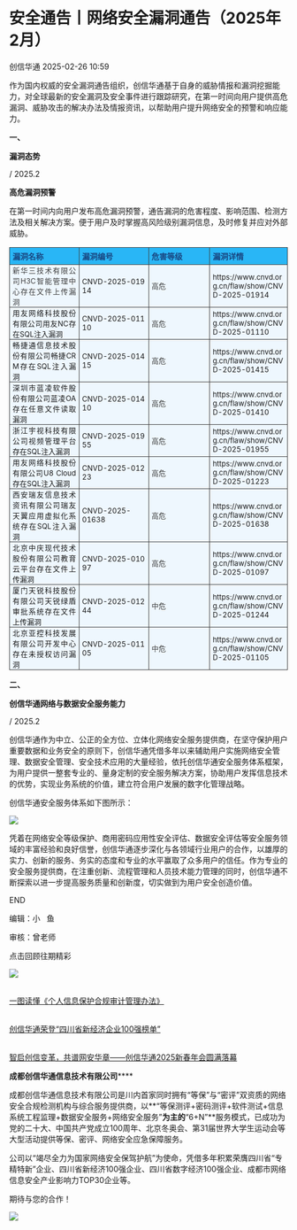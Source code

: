 #  安全通告丨网络安全漏洞通告（2025年2月）   
 创信华通   2025-02-26 10:59  
  
作为国内权威的安全漏洞通告组织，创信华通基于自身的威胁情报和漏洞挖掘能力，对全球最新的安全漏洞及安全事件进行跟踪研究，在第一时间向用户提供高危漏洞、威胁攻击的解决办法及情报资讯，以帮助用户提升网络安全的预警和响应能力。  
  
**一、**  
  
**漏洞态势**  
  
/ 2025.2  
  
**高危漏洞预警**  
  
在第一时间内向用户发布高危漏洞预警，通告漏洞的危害程度、影响范围、检测方法及相关解决方案。便于用户及时掌握高风险级别漏洞信息，及时修复并应对外部威胁。  
  
<table><tbody style="box-sizing: border-box;"><tr style="box-sizing: border-box;"><td colspan="1" rowspan="1" style="border-width: 1px;border-color: rgb(62, 62, 62);border-style: solid;background-color: rgb(41, 182, 246);box-sizing: border-box;padding: 0px;" width="25.0000%"><section style="margin: 5px 0%;box-sizing: border-box;"><section style="padding: 0px 5px;font-size: 14px;color: rgb(25, 71, 130);box-sizing: border-box;"><p style="margin: 0px;padding: 0px;box-sizing: border-box;"><strong style="box-sizing: border-box;">漏洞名称</strong></p></section></section></td><td colspan="1" rowspan="1" style="border-width: 1px;border-color: rgb(62, 62, 62);border-style: solid;background-color: rgb(41, 182, 246);box-sizing: border-box;padding: 0px;" width="25.0000%"><section style="margin: 5px 0%;box-sizing: border-box;"><section style="padding: 0px 5px;font-size: 14px;color: rgb(25, 71, 130);box-sizing: border-box;"><p style="margin: 0px;padding: 0px;box-sizing: border-box;"><strong style="box-sizing: border-box;">漏洞编号</strong></p></section></section></td><td colspan="1" rowspan="1" style="border-width: 1px;border-color: rgb(62, 62, 62);border-style: solid;background-color: rgb(41, 182, 246);box-sizing: border-box;padding: 0px;" width="22.0000%"><section style="margin: 5px 0%;box-sizing: border-box;"><section style="padding: 0px 5px;font-size: 14px;color: rgb(25, 71, 130);box-sizing: border-box;"><p style="margin: 0px;padding: 0px;box-sizing: border-box;"><strong style="box-sizing: border-box;">危害等级</strong></p></section></section></td><td colspan="1" rowspan="1" style="border-width: 1px;border-color: rgb(62, 62, 62);border-style: solid;background-color: rgb(41, 182, 246);box-sizing: border-box;padding: 0px;" width="28.0000%"><section style="margin: 5px 0%;box-sizing: border-box;"><section style="font-size: 14px;color: rgb(25, 71, 130);padding: 0px 5px;box-sizing: border-box;"><p style="margin: 0px;padding: 0px;box-sizing: border-box;"><strong style="box-sizing: border-box;">漏洞详情</strong></p></section></section></td></tr><tr style="box-sizing: border-box;"><td colspan="1" rowspan="1" style="border-width: 1px;border-color: rgb(62, 62, 62);border-style: solid;background-color: rgb(238, 247, 254);box-sizing: border-box;padding: 0px;" width="25.0000%"><section style="text-align: justify;padding: 0px 5px;font-size: 13px;color: rgb(62, 62, 62);box-sizing: border-box;"><p style="white-space: normal;margin: 0px;padding: 0px;box-sizing: border-box;">新华三技术有限公司H3C智能管理中心存在文件上传漏洞</p></section></td><td colspan="1" rowspan="1" style="border-width: 1px;border-color: rgb(62, 62, 62);border-style: solid;background-color: rgb(238, 247, 254);box-sizing: border-box;padding: 0px;" width="25.0000%"><section style="text-align: justify;padding: 0px 5px;font-size: 13px;box-sizing: border-box;"><p style="word-break: break-all;white-space: normal;margin: 0px;padding: 0px;box-sizing: border-box;">CNVD-2025-01914</p></section></td><td colspan="1" rowspan="1" style="border-width: 1px;border-color: rgb(62, 62, 62);border-style: solid;background-color: rgb(238, 247, 254);box-sizing: border-box;padding: 0px;" width="22.0000%"><section style="margin: 5px 0%;box-sizing: border-box;"><section style="padding: 0px 5px;font-size: 13px;color: rgb(62, 62, 62);box-sizing: border-box;"><p style="margin: 0px;padding: 0px;box-sizing: border-box;">高危</p></section></section></td><td colspan="1" rowspan="1" style="border-width: 1px;border-color: rgb(62, 62, 62);border-style: solid;background-color: rgb(238, 247, 254);box-sizing: border-box;padding: 0px;" width="28.0000%"><section style="text-align: justify;font-size: 13px;padding: 0px 5px;box-sizing: border-box;"><p style="word-break: break-all;white-space: normal;margin: 0px;padding: 0px;box-sizing: border-box;">https://www.cnvd.org.cn/flaw/show/CNVD-2025-01914</p></section></td></tr><tr style="box-sizing: border-box;"><td colspan="1" rowspan="1" style="border-width: 1px;border-color: rgb(62, 62, 62);border-style: solid;background-color: rgb(238, 247, 254);box-sizing: border-box;padding: 0px;" width="25.0000%"><section style="text-align: justify;padding: 0px 5px;font-size: 13px;box-sizing: border-box;"><p style="word-break: break-all;white-space: normal;margin: 0px;padding: 0px;box-sizing: border-box;">用友网络科技股份有限公司用友NC存在SQL注入漏洞</p></section></td><td colspan="1" rowspan="1" style="border-width: 1px;border-color: rgb(62, 62, 62);border-style: solid;background-color: rgb(238, 247, 254);box-sizing: border-box;padding: 0px;" width="25.0000%"><section style="text-align: justify;padding: 0px 5px;font-size: 13px;box-sizing: border-box;"><p style="word-break: break-all;white-space: normal;margin: 0px;padding: 0px;box-sizing: border-box;">CNVD-2025-01110</p></section></td><td colspan="1" rowspan="1" style="border-width: 1px;border-color: rgb(62, 62, 62);border-style: solid;background-color: rgb(238, 247, 254);box-sizing: border-box;padding: 0px;" width="22.0000%"><section style="margin: 5px 0%;box-sizing: border-box;"><section style="padding: 0px 5px;font-size: 13px;color: rgb(62, 62, 62);box-sizing: border-box;"><p style="margin: 0px;padding: 0px;box-sizing: border-box;">高危</p></section></section></td><td colspan="1" rowspan="1" style="border-width: 1px;border-color: rgb(62, 62, 62);border-style: solid;background-color: rgb(238, 247, 254);box-sizing: border-box;padding: 0px;" width="28.0000%"><section style="text-align: justify;font-size: 13px;padding: 0px 5px;box-sizing: border-box;"><p style="word-break: break-all;white-space: normal;margin: 0px;padding: 0px;box-sizing: border-box;">https://www.cnvd.org.cn/flaw/show/CNVD-2025-01110</p></section></td></tr><tr style="box-sizing: border-box;"><td colspan="1" rowspan="1" style="border-width: 1px;border-color: rgb(62, 62, 62);border-style: solid;background-color: rgb(238, 247, 254);box-sizing: border-box;padding: 0px;" width="25.0000%"><section style="text-align: justify;padding: 0px 5px;font-size: 13px;box-sizing: border-box;"><p style="word-break: break-all;white-space: normal;margin: 0px;padding: 0px;box-sizing: border-box;">畅捷通信息技术股份有限公司畅捷CRM存在SQL注入漏洞</p></section></td><td colspan="1" rowspan="1" style="border-width: 1px;border-color: rgb(62, 62, 62);border-style: solid;background-color: rgb(238, 247, 254);box-sizing: border-box;padding: 0px;" width="25.0000%"><section style="text-align: justify;padding: 0px 5px;font-size: 13px;box-sizing: border-box;"><p style="word-break: break-all;white-space: normal;margin: 0px;padding: 0px;box-sizing: border-box;">CNVD-2025-01415</p></section></td><td colspan="1" rowspan="1" style="border-width: 1px;border-color: rgb(62, 62, 62);border-style: solid;background-color: rgb(238, 247, 254);box-sizing: border-box;padding: 0px;" width="22.0000%"><section style="margin: 5px 0%;box-sizing: border-box;"><section style="padding: 0px 5px;font-size: 13px;color: rgb(62, 62, 62);box-sizing: border-box;"><p style="margin: 0px;padding: 0px;box-sizing: border-box;">高危</p></section></section></td><td colspan="1" rowspan="1" style="border-width: 1px;border-color: rgb(62, 62, 62);border-style: solid;background-color: rgb(238, 247, 254);box-sizing: border-box;padding: 0px;" width="28.0000%"><section style="text-align: justify;font-size: 13px;padding: 0px 5px;box-sizing: border-box;"><p style="word-break: break-all;white-space: normal;margin: 0px;padding: 0px;box-sizing: border-box;">https://www.cnvd.org.cn/flaw/show/CNVD-2025-01415</p></section></td></tr><tr style="box-sizing: border-box;"><td colspan="1" rowspan="1" style="border-width: 1px;border-color: rgb(62, 62, 62);border-style: solid;background-color: rgb(238, 247, 254);box-sizing: border-box;padding: 0px;" width="25.0000%"><section style="text-align: justify;padding: 0px 5px;font-size: 13px;box-sizing: border-box;"><p style="word-break: break-all;white-space: normal;margin: 0px;padding: 0px;box-sizing: border-box;">深圳市蓝凌软件股份有限公司蓝凌OA存在任意文件读取漏洞</p></section></td><td colspan="1" rowspan="1" style="border-width: 1px;border-color: rgb(62, 62, 62);border-style: solid;background-color: rgb(238, 247, 254);box-sizing: border-box;padding: 0px;" width="25.0000%"><section style="text-align: justify;padding: 0px 5px;font-size: 13px;box-sizing: border-box;"><p style="word-break: break-all;white-space: normal;margin: 0px;padding: 0px;box-sizing: border-box;">CNVD-2025-01410</p></section></td><td colspan="1" rowspan="1" style="border-width: 1px;border-color: rgb(62, 62, 62);border-style: solid;background-color: rgb(238, 247, 254);box-sizing: border-box;padding: 0px;" width="22.0000%"><section style="margin: 5px 0%;box-sizing: border-box;"><section style="padding: 0px 5px;font-size: 13px;color: rgb(62, 62, 62);box-sizing: border-box;"><p style="margin: 0px;padding: 0px;box-sizing: border-box;">高危</p></section></section></td><td colspan="1" rowspan="1" style="border-width: 1px;border-color: rgb(62, 62, 62);border-style: solid;background-color: rgb(238, 247, 254);box-sizing: border-box;padding: 0px;" width="28.0000%"><section style="text-align: justify;font-size: 13px;padding: 0px 5px;box-sizing: border-box;"><p style="word-break: break-all;white-space: normal;margin: 0px;padding: 0px;box-sizing: border-box;">https://www.cnvd.org.cn/flaw/show/CNVD-2025-01410</p></section></td></tr><tr style="box-sizing: border-box;"><td colspan="1" rowspan="1" style="border-width: 1px;border-color: rgb(62, 62, 62);border-style: solid;background-color: rgb(238, 247, 254);box-sizing: border-box;padding: 0px;" width="25.0000%"><section style="text-align: justify;padding: 0px 5px;font-size: 13px;box-sizing: border-box;"><p style="word-break: break-all;white-space: normal;margin: 0px;padding: 0px;box-sizing: border-box;">浙江宇视科技有限公司视频管理平台存在SQL注入漏洞</p></section></td><td colspan="1" rowspan="1" style="border-width: 1px;border-color: rgb(62, 62, 62);border-style: solid;background-color: rgb(238, 247, 254);box-sizing: border-box;padding: 0px;" width="25.0000%"><section style="text-align: justify;padding: 0px 5px;font-size: 13px;box-sizing: border-box;"><p style="word-break: break-all;white-space: normal;margin: 0px;padding: 0px;box-sizing: border-box;">CNVD-2025-01955</p></section></td><td colspan="1" rowspan="1" style="border-width: 1px;border-color: rgb(62, 62, 62);border-style: solid;background-color: rgb(238, 247, 254);box-sizing: border-box;padding: 0px;" width="22.0000%"><section style="margin: 5px 0%;box-sizing: border-box;"><section style="padding: 0px 5px;font-size: 13px;color: rgb(62, 62, 62);box-sizing: border-box;"><p style="margin: 0px;padding: 0px;box-sizing: border-box;">高危</p></section></section></td><td colspan="1" rowspan="1" style="border-width: 1px;border-color: rgb(62, 62, 62);border-style: solid;background-color: rgb(238, 247, 254);box-sizing: border-box;padding: 0px;" width="28.0000%"><section style="text-align: justify;font-size: 13px;padding: 0px 5px;box-sizing: border-box;"><p style="word-break: break-all;white-space: normal;margin: 0px;padding: 0px;box-sizing: border-box;">https://www.cnvd.org.cn/flaw/show/CNVD-2025-01955</p></section></td></tr><tr style="box-sizing: border-box;"><td colspan="1" rowspan="1" style="border-width: 1px;border-color: rgb(62, 62, 62);border-style: solid;background-color: rgb(238, 247, 254);box-sizing: border-box;padding: 0px;" width="25.0000%"><section style="text-align: justify;padding: 0px 5px;font-size: 13px;box-sizing: border-box;"><p style="word-break: break-all;white-space: normal;margin: 0px;padding: 0px;box-sizing: border-box;">用友网络科技股份有限公司U8 Cloud存在SQL注入漏洞</p></section></td><td colspan="1" rowspan="1" style="border-width: 1px;border-color: rgb(62, 62, 62);border-style: solid;background-color: rgb(238, 247, 254);box-sizing: border-box;padding: 0px;" width="25.0000%"><section style="text-align: justify;padding: 0px 5px;font-size: 13px;box-sizing: border-box;"><p style="word-break: break-all;white-space: normal;margin: 0px;padding: 0px;box-sizing: border-box;">CNVD-2025-01223</p></section></td><td colspan="1" rowspan="1" style="border-width: 1px;border-color: rgb(62, 62, 62);border-style: solid;background-color: rgb(238, 247, 254);box-sizing: border-box;padding: 0px;" width="22.0000%"><section style="padding: 0px 5px;font-size: 13px;color: rgb(62, 62, 62);box-sizing: border-box;"><p style="margin: 0px;padding: 0px;box-sizing: border-box;">高危</p></section></td><td colspan="1" rowspan="1" style="border-width: 1px;border-color: rgb(62, 62, 62);border-style: solid;background-color: rgb(238, 247, 254);box-sizing: border-box;padding: 0px;" width="28.0000%"><section style="text-align: justify;font-size: 13px;padding: 0px 5px;box-sizing: border-box;"><p style="word-break: break-all;white-space: normal;margin: 0px;padding: 0px;box-sizing: border-box;">https://www.cnvd.org.cn/flaw/show/CNVD-2025-01223</p></section></td></tr><tr style="box-sizing: border-box;"><td colspan="1" rowspan="1" style="border-width: 1px;border-color: rgb(62, 62, 62);border-style: solid;background-color: rgb(238, 247, 254);box-sizing: border-box;padding: 0px;" width="25.0000%"><section style="text-align: justify;padding: 0px 5px;font-size: 13px;box-sizing: border-box;"><p style="word-break: break-all;white-space: normal;margin: 0px;padding: 0px;box-sizing: border-box;">西安瑞友信息技术资讯有限公司瑞友天翼应用虚拟化系统存在SQL注入漏洞</p></section></td><td colspan="1" rowspan="1" style="border-width: 1px;border-color: rgb(62, 62, 62);border-style: solid;background-color: rgb(238, 247, 254);box-sizing: border-box;padding: 0px;" width="25.0000%"><section style="text-align: justify;padding: 0px 5px;font-size: 13px;box-sizing: border-box;"><p style="white-space: normal;margin: 0px;padding: 0px;box-sizing: border-box;">CNVD-2025-01638</p></section></td><td colspan="1" rowspan="1" style="border-width: 1px;border-color: rgb(62, 62, 62);border-style: solid;background-color: rgb(238, 247, 254);box-sizing: border-box;padding: 0px;" width="22.0000%"><section style="font-size: 13px;color: rgb(62, 62, 62);padding: 0px 5px;box-sizing: border-box;"><p style="word-break: break-all;margin: 0px;padding: 0px;box-sizing: border-box;">高危</p></section></td><td colspan="1" rowspan="1" style="border-width: 1px;border-color: rgb(62, 62, 62);border-style: solid;background-color: rgb(238, 247, 254);box-sizing: border-box;padding: 0px;" width="28.0000%"><section style="text-align: justify;font-size: 13px;padding: 0px 5px;box-sizing: border-box;"><p style="word-break: break-all;white-space: normal;margin: 0px;padding: 0px;box-sizing: border-box;">https://www.cnvd.org.cn/flaw/show/CNVD-2025-01638</p></section></td></tr><tr style="box-sizing: border-box;"><td colspan="1" rowspan="1" style="border-width: 1px;border-color: rgb(62, 62, 62);border-style: solid;background-color: rgb(238, 247, 254);box-sizing: border-box;padding: 0px;" width="25.0000%"><section style="text-align: justify;padding: 0px 5px;font-size: 13px;box-sizing: border-box;"><p style="word-break: break-all;white-space: normal;margin: 0px;padding: 0px;box-sizing: border-box;">北京中庆现代技术股份有限公司教育云平台存在文件上传漏洞</p></section></td><td colspan="1" rowspan="1" style="border-width: 1px;border-color: rgb(62, 62, 62);border-style: solid;background-color: rgb(238, 247, 254);box-sizing: border-box;padding: 0px;" width="25.0000%"><section style="text-align: justify;padding: 0px 5px;font-size: 13px;box-sizing: border-box;"><p style="word-break: break-all;white-space: normal;margin: 0px;padding: 0px;box-sizing: border-box;">CNVD-2025-01097</p></section></td><td colspan="1" rowspan="1" style="border-width: 1px;border-color: rgb(62, 62, 62);border-style: solid;background-color: rgb(238, 247, 254);box-sizing: border-box;padding: 0px;" width="22.0000%"><section style="margin: 5px 0%;box-sizing: border-box;"><section style="padding: 0px 5px;font-size: 13px;color: rgb(62, 62, 62);box-sizing: border-box;"><p style="margin: 0px;padding: 0px;box-sizing: border-box;">高危</p></section></section></td><td colspan="1" rowspan="1" style="border-width: 1px;border-color: rgb(62, 62, 62);border-style: solid;background-color: rgb(238, 247, 254);box-sizing: border-box;padding: 0px;" width="28.0000%"><section style="text-align: justify;font-size: 13px;padding: 0px 5px;box-sizing: border-box;"><p style="word-break: break-all;white-space: normal;margin: 0px;padding: 0px;box-sizing: border-box;">https://www.cnvd.org.cn/flaw/show/CNVD-2025-01097</p></section></td></tr><tr style="box-sizing: border-box;"><td colspan="1" rowspan="1" style="border-width: 1px;border-color: rgb(62, 62, 62);border-style: solid;background-color: rgb(238, 247, 254);box-sizing: border-box;padding: 0px;" width="25.0000%"><section style="text-align: justify;padding: 0px 5px;font-size: 13px;box-sizing: border-box;"><p style="word-break: break-all;white-space: normal;margin: 0px;padding: 0px;box-sizing: border-box;">厦门天锐科技股份有限公司天锐绿盾审批系统存在文件上传漏洞</p></section></td><td colspan="1" rowspan="1" style="border-width: 1px;border-color: rgb(62, 62, 62);border-style: solid;background-color: rgb(238, 247, 254);box-sizing: border-box;padding: 0px;" width="25.0000%"><section style="text-align: justify;padding: 0px 5px;font-size: 13px;box-sizing: border-box;"><p style="word-break: break-all;white-space: normal;margin: 0px;padding: 0px;box-sizing: border-box;">CNVD-2025-01244</p></section></td><td colspan="1" rowspan="1" style="border-width: 1px;border-color: rgb(62, 62, 62);border-style: solid;background-color: rgb(238, 247, 254);box-sizing: border-box;padding: 0px;" width="22.0000%"><section style="margin: 5px 0%;box-sizing: border-box;"><section style="padding: 0px 5px;font-size: 13px;color: rgb(62, 62, 62);box-sizing: border-box;"><p style="margin: 0px;padding: 0px;box-sizing: border-box;">中危</p></section></section></td><td colspan="1" rowspan="1" style="border-width: 1px;border-color: rgb(62, 62, 62);border-style: solid;background-color: rgb(238, 247, 254);box-sizing: border-box;padding: 0px;" width="28.0000%"><section style="text-align: justify;font-size: 13px;padding: 0px 5px;box-sizing: border-box;"><p style="word-break: break-all;white-space: normal;margin: 0px;padding: 0px;box-sizing: border-box;">https://www.cnvd.org.cn/flaw/show/CNVD-2025-01244</p></section></td></tr><tr style="box-sizing: border-box;"><td colspan="1" rowspan="1" style="border-width: 1px;border-color: rgb(62, 62, 62);border-style: solid;background-color: rgb(238, 247, 254);box-sizing: border-box;padding: 0px;" width="25.0000%"><section style="text-align: justify;padding: 0px 5px;font-size: 13px;box-sizing: border-box;"><p style="word-break: break-all;white-space: normal;margin: 0px;padding: 0px;box-sizing: border-box;">北京亚控科技发展有限公司开发中心存在未授权访问漏洞</p></section></td><td colspan="1" rowspan="1" style="border-width: 1px;border-color: rgb(62, 62, 62);border-style: solid;background-color: rgb(238, 247, 254);box-sizing: border-box;padding: 0px;" width="25.0000%"><section style="text-align: justify;padding: 0px 5px;font-size: 13px;box-sizing: border-box;"><p style="word-break: break-all;white-space: normal;margin: 0px;padding: 0px;box-sizing: border-box;">CNVD-2025-01105</p></section></td><td colspan="1" rowspan="1" style="border-width: 1px;border-color: rgb(62, 62, 62);border-style: solid;background-color: rgb(238, 247, 254);box-sizing: border-box;padding: 0px;" width="22.0000%"><section style="margin: 5px 0%;box-sizing: border-box;"><section style="padding: 0px 5px;font-size: 13px;color: rgb(62, 62, 62);box-sizing: border-box;"><p style="margin: 0px;padding: 0px;box-sizing: border-box;">中危</p></section></section></td><td colspan="1" rowspan="1" style="border-width: 1px;border-color: rgb(62, 62, 62);border-style: solid;background-color: rgb(238, 247, 254);box-sizing: border-box;padding: 0px;" width="28.0000%"><section style="text-align: justify;font-size: 13px;padding: 0px 5px;box-sizing: border-box;"><p style="word-break: break-all;white-space: normal;margin: 0px;padding: 0px;box-sizing: border-box;">https://www.cnvd.org.cn/flaw/show/CNVD-2025-01105</p></section></td></tr></tbody></table>  
  
  
**二、**  
  
**创信华通网络与数据安全服务能力**  
  
/ 2025.2  
  
创信华通作为中立、公正的全方位、立体化网络安全服务提供商，在坚守保护用户重要数据和业务安全的原则下，创信华通凭借多年以来辅助用户实施网络安全管理、数据安全管理、安全技术应用的大量经验，依托创信华通安全服务体系框架，为用户提供一整套专业的、量身定制的安全服务解决方案，协助用户发挥信息技术的优势，实现业务系统的价值，建立符合用户发展的数字化管理战略。  
  
创信华通安全服务体系如下图所示：  
  
![](https://mmbiz.qpic.cn/sz_mmbiz_png/d50Fbx4g7hYes2ZEw4Ut7ptic5AicgCmJ8kLEmdCt6kcsppmSTra2So5CtGsZ9TOa7XvS9AUHrK0tTicL3Ik3VwBA/640?wx_fmt=png "")  
  
凭着在网络安全等级保护、商用密码应用性安全评估、数据安全评估等安全服务领域的丰富经验和良好信誉，创信华通逐步深化与各领域行业用户的合作，以雄厚的实力、创新的服务、务实的态度和专业的水平赢取了众多用户的信任。作为专业的安全服务提供商，在注重创新、流程管理和人员技术能力管理的同时，创信华通不断探索以进一步提高服务质量和创新度，切实做到为用户安全创造价值。  
  
END  
  
  
编辑：小   鱼  
  
审核：曾老师  
  
  
点击回顾往期精彩  
  
![](https://mmbiz.qpic.cn/mmbiz_gif/mkVkUAXPjk4dE6vVueXJ5bA3eAEFCq3wzY4mejx5UZekibSaJVXEYNNVLuVNRTjKFKjzbPCH2o3vrTZAAUZUQ6A/640?wx_fmt=gif "")  
  
[](https://mp.weixin.qq.com/s?__biz=MzUxNTQxMzUxMw==&mid=2247525192&idx=1&sn=2260760045a8255515b5b69d76d2e459&scene=21#wechat_redirect)  
  
[](https://mp.weixin.qq.com/s?__biz=MzUxNTQxMzUxMw==&mid=2247525192&idx=1&sn=2260760045a8255515b5b69d76d2e459&scene=21#wechat_redirect)  
  
[](https://mp.weixin.qq.com/s?__biz=MzUxNTQxMzUxMw==&mid=2247525192&idx=1&sn=2260760045a8255515b5b69d76d2e459&scene=21#wechat_redirect)  
[一图读懂《个人信息保护合规审计管理办法》](https://mp.weixin.qq.com/s?__biz=MzUxNTQxMzUxMw==&mid=2247525192&idx=1&sn=2260760045a8255515b5b69d76d2e459&scene=21#wechat_redirect)  
  
[](https://mp.weixin.qq.com/s?__biz=MzUxNTQxMzUxMw==&mid=2247525049&idx=1&sn=95ee734f7faf8337e17bb477bf612ea7&token=1716523831&lang=zh_CN&scene=21#wechat_redirect)  
  
[](https://mp.weixin.qq.com/s?__biz=MzUxNTQxMzUxMw==&mid=2247525049&idx=1&sn=95ee734f7faf8337e17bb477bf612ea7&token=1716523831&lang=zh_CN&scene=21#wechat_redirect)  
  
[](https://mp.weixin.qq.com/s?__biz=MzUxNTQxMzUxMw==&mid=2247525049&idx=1&sn=95ee734f7faf8337e17bb477bf612ea7&token=1716523831&lang=zh_CN&scene=21#wechat_redirect)  
[创信华通荣登“四川省新经济企业100强榜单”](https://mp.weixin.qq.com/s?__biz=MzUxNTQxMzUxMw==&mid=2247525049&idx=1&sn=95ee734f7faf8337e17bb477bf612ea7&token=1716523831&lang=zh_CN&scene=21#wechat_redirect)  
  
[](https://mp.weixin.qq.com/s?__biz=MzUxNTQxMzUxMw==&mid=2247524967&idx=1&sn=99ddad0ce4e858ff9ed36863785fff4c&token=2039165943&lang=zh_CN&scene=21#wechat_redirect)  
  
[](https://mp.weixin.qq.com/s?__biz=MzUxNTQxMzUxMw==&mid=2247524967&idx=1&sn=99ddad0ce4e858ff9ed36863785fff4c&token=2039165943&lang=zh_CN&scene=21#wechat_redirect)  
  
[](https://mp.weixin.qq.com/s?__biz=MzUxNTQxMzUxMw==&mid=2247524967&idx=1&sn=99ddad0ce4e858ff9ed36863785fff4c&token=2039165943&lang=zh_CN&scene=21#wechat_redirect)  
[智启创信变革，共谱网安华章——创信华通2025新春年会圆满落幕](https://mp.weixin.qq.com/s?__biz=MzUxNTQxMzUxMw==&mid=2247524967&idx=1&sn=99ddad0ce4e858ff9ed36863785fff4c&token=2039165943&lang=zh_CN&scene=21#wechat_redirect)  
  
  
**成都创信华通信息技术有限公司******  
  
  
成都创信华通信息技术有限公司是川内首家同时拥有“等保”与“密评”双资质的网络安全合规检测机构与综合服务提供商，以**“等保测评+密码测评+软件测试+信息系统工程监理+数据安全服务+网络安全服务”**为主的**“6+N”**服务模式，已成功为党的二十大、中国共产党成立100周年、北京冬奥会、第31届世界大学生运动会等大型活动提供等保、密评、网络安全应急保障服务。  
  
公司以“竭尽全力为国家网络安全保驾护航”为使命，凭借多年积累荣膺四川省“专精特新”企业、四川省新经济100强企业、四川省数字经济100强企业、成都市网络信息安全产业影响力TOP30企业等。  
  
期待与您的合作！  
  
![](https://mmbiz.qpic.cn/sz_mmbiz_gif/d50Fbx4g7hYes2ZEw4Ut7ptic5AicgCmJ8V53Q8HtibcN8RicynsskhxyFHT0vbqtc1GHLxJ5Et7PE0FFuMM9bCR7A/640?wx_fmt=gif "")  
  
  
